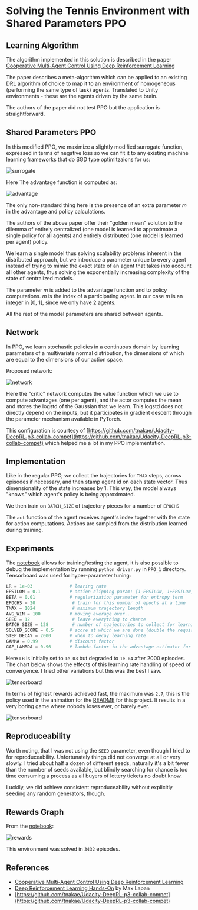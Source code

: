# Solving the Tennis Environment with Shared Parameters PPO

## Learning Algorithm

The algorithm implemented in this solution is described in the paper [Cooperative Multi-Agent Control Using Deep
Reinforcement Learning](http://ala2017.it.nuigalway.ie/papers/ALA2017_Gupta.pdf)

The paper describes a meta-algorithm which can be applied to an existing DRL algorithm of choice to map it to an environment of homogeneous (performing the same type of task) agents. Translated to Unity environments - these are the agents driven by the same brain.

The authors of the paper did not test PPO but the application is straightforward.

## Shared Parameters PPO

In this modified PPO, we maximize a slightly modified surrogate function, expressed in terms of negative loss so we can fit it to any existing machine learning frameworks that do SGD type optimitzaions for us:

![surrogate](images/ps-objective.png)

Here The advantage function is computed as:

![advantage](images/advantage_formula.png)

The only non-standard thing here is the presence of an extra parameter _m_ in the advantage and policy calculations.

The authors of the above paper offer their "golden mean" solution to the dilemma of entirely centralized (one model is learned to approximate a single policy for all agents) and entirely distributed (one model is learned per agent) policy. 

We learn a single model thus solving scalability problems inherent in the distributed approach, but we introduce a parameter unique to every agent instead of trying to mimic the exact state of an agent that takes into account all other agents, thus solving the exponentially increasing complexity of the state of centralized models.

The parameter _m_ is added to the advantage function and to policy computations. _m_ is the index of a participating agent. In our case _m_ is an integer in [0, 1], since we only have 2 agents.

All the rest of the model parameters are shared between agents.

## Network

In PPO, we learn stochastic policies in a continuous domain by learning parameters of a multivariate normal distribution, the dimensions of which are equal to the dimensions of our action space.

Proposed network:

![network](images/network.png)

Here the "critic" network computes the value function which we use to compute advantages (one per agent), and the actor computes the mean and stores the logstd of the Gaussian that we learn. This logstd does not directly depend on the inputs, but it participates in gradient descent through the parameter mechanism available in PyTorch.

This configuration is courtesy of [https://github.com/tnakae/Udacity-DeepRL-p3-collab-compet](https://github.com/tnakae/Udacity-DeepRL-p3-collab-compet) which helped me a lot in my PPO implementation.

## Implementation

Like in the regular PPO, we collect the trajectories for `TMAX` steps, across episodes if necessary, and then stamp agent id on each state vector. Thus dimensionality of the state increases by 1. This way, the model always "knows" which agent's policy is being approximated. 

We then train on `BATCH_SIZE` of trajectory pieces for a number of `EPOCHS`

The `act` function of the agent receives agent's index together with the state for action computations. Actions are sampled from the distribution learned during training.

## Experiments

The [notebook](Tennis.ipynb) allows for training/testing the agent, it is also possible to debug the implementation by running `python driver.py` in `PPO_1` directory. Tensorboard was used for hyper-parameter tuning:

```python
LR = 1e-03              # learing rate
EPSILON = 0.1           # action clipping param: [1-EPSILON, 1+EPSILON]
BETA = 0.01             # regularization parameter for entropy term
EPOCHS = 20              # train for this number of epochs at a time
TMAX = 1024              # maximum trajectory length
AVG_WIN = 100           # moving average over...
SEED = 12                # leave everything to chance
BATCH_SIZE = 128         # number of tgajectories to collect for learning
SOLVED_SCORE = 0.5      # score at which we are done (double the required)
STEP_DECAY = 2000       # when to decay learning rate
GAMMA = 0.99            # discount factor
GAE_LAMBDA = 0.96       # lambda-factor in the advantage estimator for PPO

```
Here `LR` is initially set to `1e-03` but degraded to `1e-04` after 2000 episodes. The chart below shows the effects of this learning rate handling of speed of convergence. I tried other variations but this was the best I saw.

![tensorboard](PPO/tensorboard.png)

In terms of highest rewards achieved fast, the maximum was `2.7`, this is the policy used in the animation for the [README](Readme.md) for this project. It results in a very boring game where nobody loses ever, or barely ever.

![tensorboard](PPO_1/tensorboard.png)

## Reproduceability

Worth noting, that I was not using the `SEED` parameter, even though I tried to for reproduceability. Unfortunately things did not converge at all or very slowly. I tried about half a dozen of different seeds, naturally it's a bit fewer than the number of seeds available, but blindly searching for chance is too time consuming a process as all buyers of lottery tickets no doubt know.

Luckily, we did achieve consistent reproduceability without explicitly seeding any random generators, though.

## Rewards Graph

From the [notebook](Tennis.ipynb):

![rewards](images/rewards.png)

This environment was solved in `3432` episodes.

## References

* [Cooperative Multi-Agent Control Using Deep
Reinforcement Learning](http://ala2017.it.nuigalway.ie/papers/ALA2017_Gupta.pdf)
* [Deep Reinforcement Learning Hands-On](https://www.amazon.com/dp/B076H9VQH6/ref=dp-kindle-redirect?_encoding=UTF8&btkr=1) by Max Lapan
* [https://github.com/tnakae/Udacity-DeepRL-p3-collab-compet](https://github.com/tnakae/Udacity-DeepRL-p3-collab-compet)

